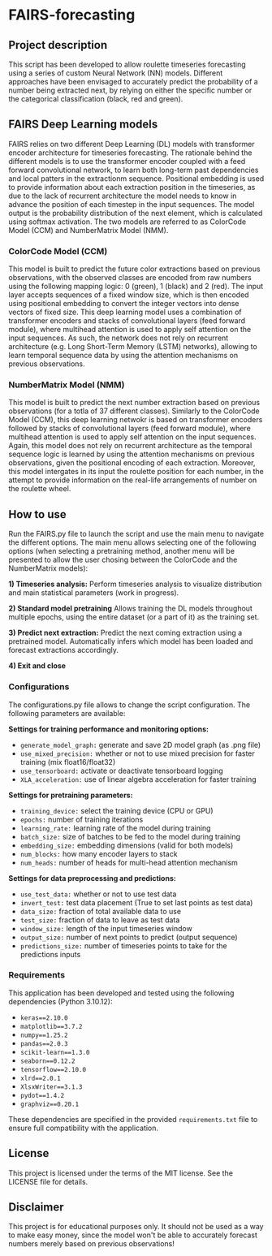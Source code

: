 # FAIRS-forecasting

## Project description
This script has been developed to allow roulette timeseries forecasting using a series of custom Neural Network (NN) models. Different approaches have been envisaged to accurately predict the probability of a number being extracted next, by relying on either the specific number or the categorical classification (black, red and green).  

## FAIRS Deep Learning models
FAIRS relies on two different Deep Learning (DL) models with transformer encoder architecture for timeseries forecasting. The rationale behind the different models is to use the transformer encoder coupled with a feed forward convolutional network, to learn both long-term past dependencies and local patters in the extractionm sequence. Positional embedding is used to provide information about each extraction position in the timeseries, as due to the lack of recurrent architecture the model needs to know in advance the position of each timestep in the input sequences.  The model output is the probability distribution of the next element, which is calculated using softmax activation. The two models are referred to as ColorCode Model (CCM) and NumberMatrix Model (NMM). 

### ColorCode Model (CCM)
This model is built to predict the future color extractions based on previous observations, with the observed classes are encoded from raw numbers using the following mapping logic: 0 (green), 1 (black) and 2 (red). The input layer accepts sequences of a fixed window size, which is then encoded using positional embedding to convert the integer vectors into dense vectors of fixed size. This deep learning model uses a combination of transformer encoders and stacks of convolutional layers (feed forward module), where multihead attention is used to apply self attention on the input sequences. As such, the network does not rely on recurrent architecture (e.g. Long Short-Term Memory (LSTM) networks), allowing to learn temporal sequence data by using the attention mechanisms on previous observations. 

### NumberMatrix Model (NMM)
This model is built to predict the next number extraction based on previous observations (for a totla of 37 different classes). Similarly to the ColorCode Model (CCM), this deep learning netwokr is based on transformer encoders followed by  stacks of convolutional layers (feed forward module), where multihead attention is used to apply self attention on the input sequences. Again, this model does not rely on recurrent architecture as the temporal sequence logic is learned by using the attention mechanisms on previous observations, given the positional encoding of each extraction. Moreover, this model intergates in its input the roulette position for each number, in the attempt to provide information on the real-life arrangements of number on the roulette wheel. 

## How to use
Run the FAIRS.py file to launch the script and use the main menu to navigate the different options. The main menu allows selecting one of the following options (when selecting a pretraining method, another menu will be presented to allow the user chosing between the ColorCode and the NumberMatrix models):

**1) Timeseries analysis:** Perform timeseries analysis to visualize distribution and main statistical parameters (work in progress).  

**2) Standard model pretraining** Allows training the DL models throughout multiple epochs, using the entire dataset (or a part of it) as the training set.

**3) Predict next extraction:** Predict the next coming extraction using a pretrained model. Automatically infers which model has been loaded and forecast extractions accordingly.

**4) Exit and close**

### Configurations
The configurations.py file allows to change the script configuration. The following parameters are available:

**Settings for training performance and monitoring options:**
- `generate_model_graph:` generate and save 2D model graph (as .png file)
- `use_mixed_precision:` whether or not to use mixed precision for faster training (mix float16/float32)
- `use_tensorboard:` activate or deactivate tensorboard logging
- `XLA_acceleration:` use of linear algebra acceleration for faster training 

**Settings for pretraining parameters:**
- `training_device:` select the training device (CPU or GPU)
- `epochs:` number of training iterations
- `learning_rate:` learning rate of the model during training
- `batch_size:` size of batches to be fed to the model during training
- `embedding_size:` embedding dimensions (valid for both models)
- `num_blocks:` how many encoder layers to stack
- `num_heads:` number of heads for multi-head attention mechanism

**Settings for data preprocessing and predictions:**
- `use_test_data:` whether or not to use test data
- `invert_test:` test data placement (True to set last points as test data)
- `data_size:` fraction of total available data to use
- `test_size:` fraction of data to leave as test data
- `window_size:` length of the input timeseries window
- `output_size:` number of next points to predict (output sequence)
- `predictions_size:` number of timeseries points to take for the predictions inputs

### Requirements
This application has been developed and tested using the following dependencies (Python 3.10.12):

- `keras==2.10.0`
- `matplotlib==3.7.2`
- `numpy==1.25.2`
- `pandas==2.0.3`
- `scikit-learn==1.3.0`
- `seaborn==0.12.2`
- `tensorflow==2.10.0`
- `xlrd==2.0.1`
- `XlsxWriter==3.1.3`
- `pydot==1.4.2`
- `graphviz==0.20.1`

These dependencies are specified in the provided `requirements.txt` file to ensure full compatibility with the application. 

## License
This project is licensed under the terms of the MIT license. See the LICENSE file for details.

## Disclaimer
This project is for educational purposes only. It should not be used as a way to make easy money, since the model won't be able to accurately forecast numbers merely based on previous observations!